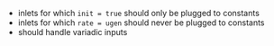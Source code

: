 - inlets for which `init = true` should only be plugged to constants
- inlets for which `rate = ugen` should never be plugged to constants
- should handle variadic inputs